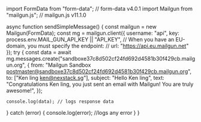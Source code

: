 import FormData from "form-data"; // form-data v4.0.1
import Mailgun from "mailgun.js"; // mailgun.js v11.1.0

async function sendSimpleMessage() {
const mailgun = new Mailgun(FormData);
const mg = mailgun.client({
username: "api",
key: process.env.MAIL_GUN_API_KEY || "API_KEY",
// When you have an EU-domain, you must specify the endpoint:
// url: "https://api.eu.mailgun.net"
});
try {
const data = await mg.messages.create("sandboxe37c8d502cf24fd692d4581b30f429cb.mailgun.org", {
from: "Mailgun Sandbox <postmaster@sandboxe37c8d502cf24fd692d4581b30f429cb.mailgun.org>",
to: ["Ken ling <ken@nexstack.sg>"],
subject: "Hello Ken ling",
text: "Congratulations Ken ling, you just sent an email with Mailgun! You are truly awesome!",
});

    console.log(data); // logs response data

} catch (error) {
console.log(error); //logs any error
}
}

